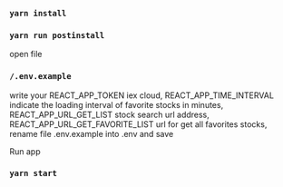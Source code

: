 ### `yarn install`

### `yarn run postinstall`

open file

### `/.env.example`

write your REACT_APP_TOKEN iex cloud, REACT_APP_TIME_INTERVAL indicate the loading interval of favorite stocks in minutes,
REACT_APP_URL_GET_LIST stock search url address, REACT_APP_URL_GET_FAVORITE_LIST url for get all favorites stocks, rename file .env.example into .env and save

Run app

### `yarn start`
